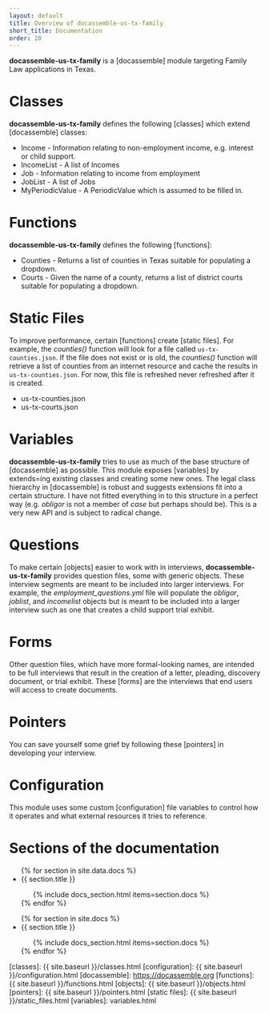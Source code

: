 ```yaml
---
layout: default
title: Overview of docassemble-us-tx-family
short_title: Documentation
order: 20
---
```


**docassemble-us-tx-family** is a [docassemble] module targeting
Family Law applications in Texas.

# <a name="classes"></a>Classes

**docassemble-us-tx-family** defines the following [classes] which extend
[docassemble] classes:

* Income - Information relating to non-employment income, e.g. interest or child support.
* IncomeList - A list of Incomes
* Job - Information relating to income from employment
* JobList - A list of Jobs
* MyPeriodicValue - A PeriodicValue which is assumed to be filled in.

# <a name="functions"></a>Functions

**docassemble-us-tx-family** defines the following [functions]:

* Counties - Returns a list of counties in Texas suitable for populating a dropdown.
* Courts - Given the name of a county, returns a list of district courts suitable for populating a dropdown.

# <a name="files"></a>Static Files

To improve performance, certain [functions] create [static files]. For example, the *counties()* function
will look for a file called ```us-tx-counties.json```. If the file does not exist or is old, the *counties()* function will retrieve a list of counties from an internet resource and cache the results in ```us-tx-counties.json```. For now, this file is refreshed never refreshed after it is created.

* us-tx-counties.json
* us-tx-courts.json

# <a name="variables"></a>Variables

**docassemble-us-tx-family** tries to use as much of the base structure of [docassemble] as possible. This module exposes [variables] by extends=ing existing classes and creating some new ones. The legal class hierarchy in [docassemble] is robust and suggests extensions fit into a certain structure. I have not fitted everything in to this structure in a perfect way (e.g. *obligor* is not a member of *case* but perhaps should be). This is a very new API and is subject to radical change.

# <a name="questions"></a>Questions

To make certain [objects] easier to work with in interviews, **docassemble-us-tx-family** provides question files, some with generic objects. These interview segments are meant to be included into larger interviews. For example, the *employment_questions.yml* file will populate the *obligor*, *joblist*, and *incomelist* objects but is meant to be included into a larger interview such as one that creates a child support trial exhibit.

# <a name="forms"></a>Forms

Other question files, which have more formal-looking names, are intended to be full interviews that result in the creation of a letter, pleading, discovery document, or trial exhibit. These [forms] are the interviews that end users will access to create documents.

# <a name="pointers"></a>Pointers

You can save yourself some grief by following these [pointers] in developing your interview.

# <a name="pointers"></a>Configuration

This module uses some custom [configuration] file variables to control how it operates and what external resources it tries to reference.

# <a name="toc"></a>Sections of the documentation

<ul class="interiortoc">
{% for section in site.data.docs %}
<li>{{ section.title }}</li>
<ul>
{% include docs_section.html items=section.docs %}
</ul>
{% endfor %}
</ul>

<ul class="interiortoc">
{% for section in site.docs %}
<li>{{ section.title }}</li>
<ul>
{% include docs_section.html items=section.docs %}
</ul>
{% endfor %}
</ul>


[classes]: {{ site.baseurl }}/classes.html
[configuration]: {{ site.baseurl }}/configuration.html
[docassemble]: https://docassemble.org
[functions]: {{ site.baseurl }}/functions.html
[objects]: {{ site.baseurl }}/objects.html
[pointers]: {{ site.baseurl }}/pointers.html
[static files]: {{ site.baseurl }}/static_files.html
[variables]: variables.html
